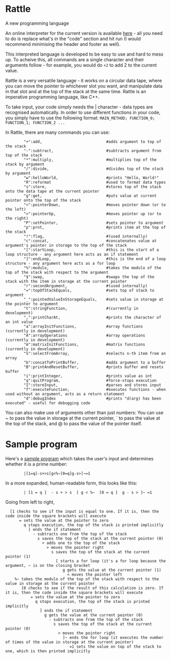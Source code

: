 # Rattle
A new programming language

An online interpreter for the current version is available [here](https://tio.run/##7T39d9s2kr/rr0CoSyzakizJadOqcZM0jd/lvb22L8nt/qAoLS1CEjcUqZBUHPd8@dd7MwOABECQkpv0eru3fq1j4WMADOYLMwNoe12s0@Tsty4bHA/YIg2jZDVlu2I5@ApLOp7ndZ5mPCh4yNKEvVrv2JPdio3P2Oir6f2vpmcP2GQ0GXU6j4MdQMqm7PsgiXjcefyeZ3mUJlM2Gp4NRwQIfvCfImVhOu0w@KFfIb8EkMtdsiigwx1W1VS/NsFbzoKyEQMYMGC6CYpoEcTxNcuLNIMWCQuyLLhmUcI2fJNm11AUsk36nrNizdk2jZKCZ9gdPyb8Q8HeB/GOV4PwOOcADVa84UmRP2JpBhXXl5z9fZcXLEkLo/bhYMCu1tFizRY4@KJgQW7DYD2CHBVsl8s5rpZxsHrkS7Tg73e7aPGWbbN0lQWbXEPPRfTrr/e@2/36682d57PVyYvxZX73bDa6HF2@Gc1Xd7@AP8f453fz8WjEopw6YHs2YEEMq00ASe95fD01YOUv8/HLcT756UwHOq6ATkqgNI0rBL3mcZyyqzSLQyq8mY3P383vDPKTb/PZ6uHdj7PR@fbdfDXIv51/PB9v2WLNF29zxHfOAQNL2JjtrkBQ2yzacLYuim0@PT0FyuOrNF4OAWuLt/zDYh0kKz5cpJvTdzue457np188@HL84DTKB8UafiW7zSXPBsGAIMnpjN7NZ9v5CAiMw6hrnPJtRvhy8uBschpttjHtHAAvMqDrwSZYrKNEDgI7XdwW7ORsdJoT3AH0HshtZj0gJz5lN1vEyA8/vgISR@Cyus8u@SJAmkFiFZhbcaCnbZDlwJBXaw5kHgCtQ28kTL7ZFte@i39cv25y2LTRCWAM9uvh8UfcM6T2m@eTh7VyxgbfMrYEAk@zKIhZL43DqQAykFCoKXSZf3y4QvjMl6RNvy4AMi1BkLZYzQZZCnDFYaVLZGBc6A3wS7RaC15bB@@RZa7ZzVEuVgZEdJ3u2FWQYP@4iACpAlzeVwx2D7kwAJoDTAUwY9YD5ruK4tiSGgsSbZXYQGFByAXcwj4U11sQCCDJQEqCYGT5Ot3FIcy1PhOg8EWawObxBCGugywcIG2EcqVXUbHG2UkkAP4yIVAKFA1pgiIM8RCBzMhx9lVbXy6LvaZR8Yd/CJCWpuz1vW0KciZ9fW/yWh8UF3LN83uTPuOAlvsmRCghZKxALrCZBw29PoOmngAmPt6f03BAlc@muC8oXuH/JAWIiwAQA6SeAT2AnGc9PlwN2evER/p5t0MoKKU3QQbM3/P6Rz5AAISijARJimtOcEpSGiS0w1ewAbsk5nlOaA3T3WVMFLEZlgt/AzgXFWGfWpHUjaErsDvIAdx0@Bf26vKaZUhTsNkFft7l@PvFZIxbBVzEsghU2pIoDtgWR7Un/nDAaF2eVwAne94N9h4AH4jPHaXQkKHgJ@RLQTw93ANfE@GrOL0EnkFW1T8rbZbrhRnfAk3qJemuACw9KZ4loV5cpNsfly9R6uilqAeDFdeLpNLTi@I03T5Nd2VxVysHkJkx/mKXZSAMn6abDZDV8yTkH2xY1tQWomluN/tLlBeudk/T7bW9CB4@QZY0ijmwGBSv9ELQpRegS40FAwEU3@2WS3PRsuVk7xa4pr8HCfnbaPsq1Ut4El5I4Pb8okTVuKYih6jhqj6BC0e9C7KO5guXJrD6snM2GOsVxqBQOxOiwTFjrJzN@5/835x1SXtHOTFoHG1AgAM3g/gZItcu5Y4ZS4PBm5AodY62wosAjLSqztquegOxw9Xim/ADLYTB1C2ZySySfFcWKptUfZYcjCON5uyYKQOs4veyqeKpalYa52iFim@g6IdUmjGSG4yFKg4xCjVuslZPvzTpBNWvMmlL6xujhhU4CNPkCPV6EoJ051mWgv4QO3vlos2jo6PKYLhBEfqN2uRx@ddkSD/q4w/fsFmBxlEQhrionTDDSYcJYx01mcAVHSUAk4tKeAplvQk@IKWhUU1HhHxOxj5aadtdvhY9yerrK0MDykDt9JVxcKPIdxllaOcofdmvrGChCYt1lu5Wa1Hc84fs@VJq3AjNGO8G9DGtB60StEfIZsqV0RQJg9qc1JD9iCCuopz3UWkTbI0Xlq6Z0blJGpQBExa2HBpbU9WGw0EvFAYE6HKhr3BgVPAbVORFhJPrRUPOxtSF2mY7AHIVLbiPpmS@5Qu0IxcBzm@ERQJSDhjHfYtwI1HNCWBIIeOx/FSAno59k0Yk1YXIOPjPEMDFwYL3POb1PU@03kYcNL1qkW/jqOh530ClPP9FKBlEI2A@ixKjZQ92QqFI6veyVrbAKgX4xvORhc/PwYLQmteYWW671qAy9IALW3rWRzPalh/kyuzm47k9dedkSQL0qoF9ozbjxS5L6sjAHUPCQoRVfU3IMCo1gVGPXr8@ssatLbf6UO3u69deX2GwP/ZrADp1NJoiS0g6@qEB4RA1JkHXxbPCgCy6XDuBgdlKhwPguvI8UPac6CK2yK6rQZsWIrfjnucbmONwAm3DnAG7OhbwRc8LYACPnaAh3EMwfh0paqok9vKeP/MCzyQdNIm3xbSxJwLu2BXjYbDdgibtUSu/Ye3Y0Mk7MU90KkOqGLfxTfVBEb496xqW6hjSBvSbh3IjyoWkbZDngpI6hpGUV5JlPJ3OJbWVKDBmKiQhSYaC2BLW57uYWYDSUKh6goVgYa6EOR7Vx5F/nLCxE41VX3PSSslDDZyoNJuLJt0X3fxac2kTuLrIoXxznK4tgfpMtC6Rqzr2y0FsN0gX9Y@qFObCUKslaSVqke1Uwynr5lfBlj6DDQFqLo4SEAdxoI5O1NvYvS6hbKds0J6EVa2pa@O3WxJOWdLWX9BVlm5IHbJos03ByNzybPnzQhqXIKSkbfoKm0jbUNiiWkXPN3iwwgdYSTGcYx3m7UOGbFpiWaOy@pTzmQOCRsku@Cc1KlOKwtH4LplnDmqv2stlfiuXf8K@cGgZQV/eT9Ith2gNUU0M2fdRSH4GoA90GsCfIJs/ROi1SoSN8siry9fLjAdv9VVolEYuUSHjgdbQDwxUBgaa0Ep9@S9QmGky8mJhmCKaEtMWVFfVHeWasNhtieypOym2aZ5HlzGHcwIytDcaT87uf/Hlg6@@/vjL43tvHg29LruHbJbxnMzpAIw4UMGk4NGMEw6sSt4lHNklhZZgRpdWuEDCG/JQPSI7XFUJXJSq1DzYiPNOQEXC5SLZAN2KOIMM/a6kQpY6UQKmkhRWO4vm2EpfpG/rFjmoUmLYx9xaOT5WtFloEs5sMJ6j6sBOJ2YnDZjeum68CeOqV@LjGDfAr/Or9gv3WmdFucpb@YccThXDe1JqNhQnhqUc0ClzUSmm0nR@Q6Yz1GtoF63hd2XPvamsdfOYWh4tTYy7zrHlmI8OG/ORc8zJ3kEn9VHV0DjKHcuWrlkjOMWhY4rmVJdxGhQI0CTGOuFVXVAIVN38/QaLPXX7GBCYzgNX84/19jgNSXAzSWVzh8bRgPziBmKfPexuj93d5Ji@Y0AwuBHvaAESiqZdEbnJqbvwCSjnkUk1DQa7JYQE0P0mO7RD0STmKz74BxnihrlgGUoAp0/BC7n9FnkqEf19tEAJ9F8GbO/Em8Lxu28WDrxpvrssUBlZNcfeVEZhrq2aU28aRu@jkFvlV96U4oh/wzCiVffCmyqvfZ91Eekj@gFjDcNdMkIkvBZhtBKeDwrT9MbnsPQ@m5yLAECfnZ0TC/hsQMHHSx6nV7RVIS@CKIadvgQlCgIVbUkMDhDA3JxQDgtHP5E1z5U3BX1qFT70ppLivk@vEqvy27LyP7dW1U8wBi9@ErVW3Ra6ZYk90h1visrSKl14UxGDsspnuAYwfv6SpvbQc28Kqs5RcRe2NQ13cWqV/xvAAoPYKs1wBdLJSLrcqj/3phULP3u3A5lptfhZoSf8KzrbnicvhdxwNi5wQbjJymVr1fcRaQDsKZhPT@y5BEDf6B99nkSlx9se4Ils8yMY1YFo0BURwrQswag@pgUsKUEAprMgz1Rqsq@3AURi7Ye28V4i/mK@KC7AqifvrdXgUm3tq/Snyh9rNfpOLvtJEr4AG83dKJKNngOuV7Xad9703S4qpCFsVT6XvPAc/SBW3RIICc7Wu4I37EkI0gATParQSc3Ix5//1ixlOqzrwoo@@GBMeT04vivZfeL5UhYbjWf4Ye5XitM@EIrtszNL8JgYJTmILSj963@A8MBQsQjswblqBbLikegPqi0SNUVE0eQdLA1PkQnMbEfQxMBdckOTeavliqQZtjZzWnBwcjUAtAGLhnxIQfAA9nFBUUzpgcXMFnmagLZYcbQ8Irc1SjSRYSJsao7Hc5SZ8jhUDkd2orVlJf5ok0zDsT1otTd@Vg@Q7YmotcTP6vGsPy6EVg8cVSGOWtTMQJ@ukD1VMwXhZDYzDRqjCk0bNLk0O6IepiqnI8jBGZASyB9u021voLlI1eRkaCtYoucAGtEkRaFvGb@VyVNH9cxCyLzu4ynJZWYsdK47bo3d/UwwW/64vR@l2ZdioshFbupsOarm1uhquaADpPC3HIJu2960jxoW7TjOG21B0Gb3hns8J8s4XEWHrGzWhB3LVm5Eotup1OxYEr0avUu/w8P0R3iZ3FvhwkirjKp1VHIhBNnD9kkurYNjK/vOPfHbeaQmpxznKymefMuJKorxRAVb3sA4DrHQlRJScqfTL9kIrkmg1sSoc4daV@kczlpy6dMGq4VnRcPkx/B/1HeKbXXi1BWWw4suA/ciPU4zWwZMDMwi9PRV5jGASdm7Hd9xc61NWRhoj1QWYq/yiChqVBEbrEEbkK0DDIHzRJkxoefbfjB5ltSgLTcotxUc6fyvnyf7Ijk4Kv0BeN6m4PrucrDULQSxb3j0xJbQIY/oKJkrPz/7lWcpeUir9nQyLXuIg6dUwCFfRBvMsMxSNChDvw2OOutKQDI7RsvMw6Q4FDOk5ngAtieXuVodLeoGSKmF2xBRJ@gH9kwLZVOooPZY97pscJNICkAD9P75ynYwO02MTrgPB3Q6MzoJz5ajW7XxNBvYCNyH85FpyVqJczCSbGiLeitIr1xqesSQdRxhcNMzR5gHGlwrAyNOV2XlpYQMZXXo/fHI928xm9Px6Pi4d3kyHsgFwfyOa2UdiSHJAvuxI51sI8ztlH9bVqkxNSuo6grAN0VxAfp0QHw517ZSrPOzbmYNde5EAaMPsaNjk1iF2NaUa1xL5fcSEqlLBX2RUS/Sjt4HWRSoOInAvrDWupitm7A3lNqcrayQj/fvVWq@pzGR8lSX/R/t73/HAuDYcb1Tn/2tqdeo3mXtmCfg3FCFTujHCPRk7PsOvMIBWyJUZnyVaVDlATxnlPkLO4cSUqsTaCGXKTWTvWsN3QQnqdPXtuv8vJk9DENUExlmE9yeanHK8SpXqD7SREm4aItRlbhacbJpW2/VuoT1xyx7sH/ZA1p2bWeFB1kuXXwQkztVNCxLhZdDnz7m4k30NY8k6fdZ2cVqLnMjZPsUE@jaOwRmMvKnYen0XM7XwpKbn8yORlaHC7@nEr@GlpSOe0VZ2PD4vESsrI5uh1u916HobenzWTF8/HsxfHwAho91CtawTD5TiWKZdinNNZxoX0skA0O64EHI1JUf5bPTI7RdAmfsCP4p8IV3Vpr6Sb5XrN8OhSaYuKLFjiK3yXCnpjRUKBBq54bid6heO2xotlcJDZpd383xZpRzPfK2H2XxKhS1oeZgQBZtfgJqLAuqwtM@q8TGU0V2ZbRJRxLehMyNq5C7rQsHrnZEFBQxz5vSBxrtBahQgGDxX39tZ5jKOkM91gPcdqq8ZWib5@d6SH3PJBon0hxttyfkPuFru4GBwfb9CKHFYTuCLT/fnowatmRw6JZ8/fWn78moZUsGt90SmFB9H6pAq1N2WBeELQbX0VqNIyPu/n4XT0UNWWLILjJ487qUsiWQizCa@jaL8N91c6xKLfDbycqdLW5ulmijyznNKYcIwliZjqBdLq42QF2U8PL2gMie60hf2B2GahnTzQTK8L5ttAD1KlPqJGKe/XjBeiIOBzqYrl5iP3HDXb@iTJcz/LareA0WhyvBvB6BwHWKoK6@Uu0WaV7TNoounXRxsBZqPa4LH5uxNeJ@ozBlZBqBwTxYKO9pQRUbMJNACcPZLhF580e5Cq@WHSK5X2KlaaJpXNgFjhkANkOiIaUyv3oUJ33ji3sqEY4QYAz3Pc8wYTdaVlfxb3Ojr47GtiuMt4CsJ9cZl8Sa@qlxW9zTfrfbdbIlRojpOrPKnRFW92WGt9ULcqFq4eJOLbtIdyKYukMOo9GOKYzJp852SRHFwiiNU7qCK4c22soYWFvWMLoCMaFu7jl0xN5E4qZGpVIx5ZORR@W49yKzSuso@IfGgWKskl0oSZ5dBrmQjXmxWy41nQJSFD1WMrMBvdEpXg6DBVohFpFrIPKMdMlRJic45QZdAKWrY1RN4g@vfxlKkL3pa23oUQ@6tUbikS6Lka5YRuJuXk2gujWk605zO1M75UDD9WZHwu3BWtqdhrEvs2FfYoSdUGHkLuBldwxlHZDUb3dRkus2nR2hJ2A3PWokVapvpSRgVucvnn57wz2YyTqtbemmYEt9lUL8C8b6ZDDDVKdjPf8Wpan38c@a5EdtkrW83No0H/9Z03ysTVOl8Pq@dS@ySin/nDME0SotoJqB6jdlkPwelZsps0UXt2aUOOSVxWFcDtAd7OO2nI9DtwPZ3tnG1GUu9tw7WWnTlvfE9DGlyeKce7cMF2TcSn3oWjdOjSEoecBlILWcYa2VNareijDam4qIpP/5WOPWg7OBdRO2ITGstD6trWhurTa4ae8sDVApgPYV9pn3OvH8Gn@Zm1VJ@E/MGjL3/9OAuV@duAWAT1Ei/5x4@D166p8TE7dUhf@3kNCqTP@B9OgnI6I9pbW567/072fTv38yR5vT/0RYf5SKv1A3Vpv1vBU/phtCtwrCiS6qquJfCerMJydArvso77Iz/3Yh4H0pSgbwSWvWSnO/8ajTJkXaOo4Oz4mC9srn6UoowrtYAv/lqR2LmgK7SahFOULt6VM7BLofxgFeFLcHY4/3o3kH@Wb7Et9iaAh67o8aNz5HgmBdW1IfsQzJ7o9nt49UDwWYF@icTCWaVJd73FEq85k8/fEvmQBSkRANbN/MuxU/EwenGRv1pfcuSVkZI9qXUtjGoyO2J93Ckc/ScoNQW9TeeBdrn6aDyJypIY52JSuLYIp@hVFPeA7yvKsiXeI1y@pVBVTIU7aMo@1phk@B4fNZl1FyugZp36OriG/xYeMrfCKPwq@wSzn3@5hXnG7w8Qb1XOd48iX0pPdXqRjvq/XZIuB5kLF8HS0L9ahldZdSpw19v40wJD3pJIkFCn9nMJOgOLI1PiWIuSdouVjXzl6aGaFtrdm86Yii5SfWLpzqiGTBWOXjyEumS8r15vRyRsyTVbHWKd@VwgIwfhZPwOXVc7YS25dpUaQbR1okCyauPuWr0UB4aUKVoZrQQAqUMuFcZTCJICBMbTw0m4ys@tGQPYtz0Uvoen1sJa7g41GulEw1PD0yp@bH@wIszpMiETCbATaUq8Nb/GE4FbkHfXy5hx4s6bPD6Mj1AulBr2eYArj0p4ttsJ5hhOGfaG8liKyE8rkn48kAvb/RmuxB58NN5tsO1TNKT5DXSnimp13NyDRnKKHeCIBp06mxU4P4Ew9aOvRk2ztyhsiflaNakOqzn@gXZeSD0vgizURoUH0pmo50LkVo7qhYrJkdUMMq67nNhtyXCt3uV9UIiv6AmhjRd90806rdV82MGY/qF/2cqTP7lmobM4I9zPO0gcpRGx5H/8KjgUfnUdz9ulAJ2JQ0/y9w2bDkdpyqN7CsRx1kUu4uAVMrwtdTO5qwwCTcyuCWyTnXixi1DhpH@OSctL9OBsend/vsxYtnF6RmeJDF@B0UIUfEBXg3bBN8ON3gk3XyD7xmLO5jLdJ4t0lOs/SqzwIACDLzFE7DOMxuU3tDvEFd1TROs6nTldMWyOg0PgOkXrGxNUFDzlMdhva0WPUmovmrOUPO8WaGlQ/mPBLdwZ@9b4ZbSGy/ySwPZ8brHLc5TTQMfIujkK1Jy9cuD08LNg@urhw042ERHdV0KYYeRFIv64u3oFGUkEGBZdV7iK7MLLL1KEuD40ve9A0JlPaBT6DhNx7Q1TJW3kypcpE0aBMJ7pEGLoRtccEiyijzPrC0hJbwSN07QKgye0SIuJZjCvQ0Typ2N5UT4zDOD3ib/lMe89/3WJvuyh17fXnVSS2/vCBmi47GjC8X41erkj5E@UZfQ9Kw1lw6TzyPuS6tdfb4o1tnhU5xa2Ytk7Jba9n37cdG0V5pSftN2YZQZkNPM0iin7/NR30akoflk@Ymo@LzNWmCJznSTW3U2Jorrr0DfwcNC@cr0Z43/DuQqN7a8sQ735O3kIN3rbviK1jwy6LI6fGoY6VQV48YHeSVqHsyZZ5osccRoXE2Isfs9r@YUm17JhrzquvRtk5d6mvPPNW1WVOyW@MMG5IPJ@P7D@5/dfbl/Qc13VNdjaLnpOpzONh77JB/OuLrB@k0Dl@5ve0Nh87q07z9mH17yXnIW98Np@naE9y3uLax917GbeZ2m/k559giYQ@ZwyFj1y723PKeyh@1T7UM3YpkdRI0Sbb27KO6zaffnSxdY/i9S@aFQDZDs0p63cq7gHQaIQsKvwAioSuvmHovv0gvx6d85/J6nHZPBsvl0xXoqKMvKBN@O0QV5vBSC5eQld/SBiI22KAVJ5RWYaX6qst@tuVdcl13paIU9GYH9tbnTNMS3/Sl@RrJYYhfLmWKRu1Z9g4@w/NUfKOE53mvf7thd9jxZDhms5NofvYbfbWZ1kb9OZuiodERXwWlCkGX/zae/A8) - all you need to do is replace what's in the "code" section and hit run (I would recommend minimising the header and footer as well).

This interpreted language is developed to be easy to use and hard to mess up. To acheive this, all commands are a single character and their arguments follow - for example, you would do `+2` to add 2 to the current value.

Rattle is a very versatile language - it works on a circular data tape, where you can move the pointer to whichever slot you want, and manipulate data in that slot and at the top of the stack at the same time. Rattle is an imperative programming language, like C++.

To take input, your code simply needs the | character - data types are recognised automatically. In order to use different functions in your code, you simply have to use the following format:
            `MAIN_METHOD; FUNCTION_0; FUNCTION_1; FUNCTION_2 ...`

In Rattle, there are many commands you can use:

            "+":add,                            #adds argument to top of the stack
            "-":subtract,                       #subtracts argument from top of the stack
            "*":multiply,                       #multiplies top of the stack by argument
            "/":divide,                         #divides top of the stack by argument
            "w":helloWorld,                     #prints "Hello, World!"
            "R":reformat                        #used to format data types
            "s":store,                          #stores top of the stack onto the data tape at the current pointer
            "g":get,                            #puts value at current pointer onto the top of the stack
            "<":pointerDown,                    #moves pointer down (or to the left)
            ">":pointerUp,                      #moves pointer up (or to the right)
            "P":setPointer,                     #sets pointer to argument
            "p":prnt,                           #prints item at the top of the stack
            "!":flag,                           #(used internally)
            "c":concat,                         #concatenates value at argument's pointer in storage to the top of the stack
            "[":startLoop,                      #this is the start of a loop structure - any argument here acts as an if statement
            "]":endLoop,                        #this is the end of a loop structure - any argument here acts as a for loop
            "%":modulo,                         #takes the modulo of the top of the stack with respect to the argument
            "$":swap,                           #swaps the top of the stack with the item in storage at the current pointer
            "r":secondArgument,                 #(used internally)
            "=":topOfStackEquals,               #sets top of stack to argument
            "_":pointedValueInStorageEquals,    #sets value in storage at the pointer to argument
            "t":stringFunction,                 #(currently in development)
            ",":printCharAt,                    #prints the character of an int value
            "a":arrayInitFunctions,             #array functions (currently in development)
            "A":arrayOperations                 #array operations (currently in development)
            "m":matrixInitFunctions,            #matrix functions (currently in development)
            "S":selectFromArray,                #selects n-th item from an array
            "b":concatToPrintBuffer,            #adds argument to a buffer
            "B":printAndResetBuffer,            #prints buffer and resets buffer
            "i":printInteger,                   #prints value as int
            "q":quitProgram,                    #force-stops execution
            "I":storeInput,                     #parses and stores input
            "f":executeFunction,                #executes functions - when used without an argument, acts as a return statement
            "d":debugIndex                      #prints "d(arg) has been executed" - useful for debugging code

You can also make use of arguments other than just numbers: You can use ~ to pass the value in storage at the current pointer, \` to pass the value at the top of the stack, and @ to pass the value of the pointer itself.




Sample program
=

Here's a [sample program](https://tio.run/##7T39d9s2kr/rr0CoSyzakizJadOocZ00jd/lvb22L8nt/uAoLS1CEjcUqZBUHPd8@dd7MwOABECQkpP0eru3fq1j4WMADOYLMwNoc12s0uTk9y4bHA7YPA2jZDll22Ix@AZLOp7ndZ5mPCh4yNKEvVpt2ZPtko1P2Oib6f1vpicP2GQ0GXU6j4MtQMqm7IcgiXjcefyeZ3mUJlM2Gp4MRwQIfvCfImVhOu0w@KFfIb8EkIttMi@gwx1W1VS/1sFbzoKyEQMYMGC6DopoHsTxNcuLNIMWCQuyLLhmUcLWfJ1m11AUsnX6nrNixdkmjZKCZ9gdPyb8Q8HeB/GWV4PwOOcADVa85kmRn7E0g4rrS87@vs0LlqSFUftoMGBXq2i@YnMcfF6wILdhsB5Bjgq2zeUcl4s4WJ75Ei34@902mr9lmyxdZsE619BzHv32273vt7/9dnPn@cXy6MX4Mr97cjG6HF2@Gc2Wd7@CP8f45/ez8WjEopw6YHs2YEEMq00ASe95fD01YOUv8/HLcT75@UQHOq6ATkqgNI0rBL3icZyyqzSLQyq8uRifvpvdGeRH3@UXy0d3P16MTjfvZstB/t3s4@l4w@YrPn@bI75zDhhYwMZstgWC2mTRmrNVUWzy6fExUB5fpvFiCFibv@Uf5qsgWfLhPF0fv9vyHPc8P/7qwdfjB8dRPihW8CvZri95NggGBElOZ/RudrGZjYDAOIy6winfZoSvJw9OJsfRehPTzgHwIgO6HqyD@SpK5CCw08VtwU5ORsc5wR1A74HcZtYDcuJTdrNBjPz40ysgcQQuq/vsks8DpBkkVoG5JQd62gRZDgx5teJA5gHQOvRGwuTrTXHtu/jH9esmh00bHQHGYL8eHX7EPUNqv3k@eVQrZ2zwHWMLIPA0i4KY9dI4nAogAwmFmkKX2cdHS4TPfEna9OscINMSBGmL1ayRpQBXHFa6QAbGhd4Av0TLleC1VfAeWeaa3RzkYmVARNfpll0FCfaPiwiQKsDlfcVg95ALA6A5wFQAM2Y9YL6rKI4tqTEn0VaJDRQWhFzALexDcb0BgQCSDKQkCEaWr9JtHMJc6zMBCp@nCWweTxDiKsjCAdJGKFd6FRUrnJ1EAuAvEwKlQNGQJijCEA8RyIwcZ1@19eWy2GsaFX/4hwBpacpe39ukIGfS1/cmr/VBcSHXPL836TMOaLlvQoQSQsYS5AK78KCh12fQ1BPAxMf7MxoOqPLZFPcFxSv8n6QAcR4AYoDUM6AHkPOsx4fLIXud@Eg/77YIBaX0OsiA@Xte/8AHCIBQlJEgSXHNCU5JSoOEdvgKNmCbxDzPCa1hur2MiSLWw3LhbwDnoiLsUyuSujF0BXYHOYCbDv/CXl1eswxpCja7wM/bHH@/mIxxq4CLWBaBSlsQxQHb4qj2xB8NGK3L8wrgZM@7wd4D4APxuaMUGjIU/IR8IYinh3vgayJ8GaeXwDPIqvpnpc1yvTDjG6BJvSTdFoClJ8WzJNSLi3Tz0@IlSh29FPVgsOR6kVR6elGcppun6bYs7mrlADIzxp9vswyE4dN0vQayep6E/IMNy5raXDTN7WZ/ifLC1e5purm2F8HDJ8iSRjEHFoPipV4IuvQcdKmxYCCA4vvtYmEuWrac7NwC1/R3ICF/G21epXoJT8JzCdyeX5SoGtdU5BA1XNUncO6od0HW0Xzu0gRWX3bKBmO9whgUai@EaHDMGCsvZv3P/m/GuqS9o5wYNI7WIMCBm0H8DJFrF3LHjKXB4E1IlDpHW@F5AEZaVWdtV72B2OFq8U34gRbCYOqWzGQWSb4rC5VNqj5LDsaRRjN2yJQBVvF72VTxVDUrjXO0QsU3UPRjKs0YyQ3GQhWHGIUaN1mrp1@adILqV5m0pfWNUcMKHIRpcoB6PQlBuvMsS0F/iJ29ctHmwcFBZTDcoAj9Vm3yuPxrMqQf9fHHb9lFgcZREIa4qK0ww0mHCWMdNZnAFR0lAJPzSngKZb0OPiCloVFNR4R8RsY@Wmmbbb4SPcnq6ytDA8pA7fSVcXCjyHcRZWjnKH3Zr6xgoQmLVZZulytR3POH7PlCatwIzRjvBvQxrQetErRHyGbKldEUCYPanNSQ/YQgrqKc91FpE2yNFxaumdG5SRqUARMWthwaW1PVmsNBLxQGBOhyoa9wYFTwa1TkRYST60VDzsbUhdpmWwByFc25j6ZkvuFztCPnAc5vhEUCUg4Yx32LcCNRzQlgSCHjsfxUgJ6OfZNGJNWFyDj4zxDAxcGc9zzm9T1PtN5EHDS9apFv4qjoed9CpTz/RSgZRCNgPosSo0UPdkKhSOr3sla2wCoF@MbzkYVPT8GC0JrXmFluu9agMvSAC1t61kcz2pYf5Mrs5uOZPXXnZEkC9KqBfaM248U2S@rIwB1DwkKEVX1NyDAqNYFRD16/PrDGrS23@lDt7uvXXl9hsD/2awA6dTSaIktIOvqhAeEQNSZB18WzwoAsulw7gYHZSocD4LryPFD2nOgitsiuq0GbFiK3457nG5jjcAJtw5wBuzoW8HnPC2AAjx2hIdxDMH4dKWqqJPbynn/hBZ5JOmgSb4ppY08E3LErxsNgswFN2qNWfsPasaGTd2Ke6FSGVDFu45vqgyJ8e9Y1LNUxpA3oNw/lRpQLSZsgzwUldQwjKa8ky3g6nUlqK1FgzFRIQpIMBbElrM93MbMApaFQ9QQLwcJcCXM8qo8j/zhiYycaq77mpJWShxo4UWk2F026L7r5tebSJnB1kUP55jhdWwL1mWhdIld17JeD2G6QLuofVSnMhaFWS9JK1CLbqYZT1s2vgg19BhsC1FwcJSAO4kAdnai3sXtdQtlW2aA9CataU9fGb7cknLKkrb@gqyxdkzpk0XqTgpG54dnil7k0LkFISdv0FTaRtqGwRbWKnm/wYIUPsJJiOMc6zNtHDNm0xLJGZfUp5xcOCBolu@Af1ahMKQpH47tknjmovWovl/mdXP4R@8qhZQR9eT9LtxyiNUQ1MWQ/RCH5GYA@0GkAf4Js/hCh1yoRNsqZV5evlxkP3uqr0CiNXKJCxgOtoR8YqAwMNKGV@vJfoDDTZOTF3DBFNCWmLaiuqjvKNWGx2wLZU3dSbNI8jy5jDucEZGhvNJ6c3P/q6wffPPz46@N7b86GXpfdQzbLeE7mdABGHKhgUvBoxgkHViXvEo7skkJLMKNLK1wg4Q15qM7IDldVAhelKjUPNuK8E1CRcLlINkC3Is4gQ78rqZCFTpSAqSSF1V5EM2ylL9K3dYscVCkx7GNurRwfK9osNAnnYjCeoerATkdmJw2Y3rpuvAnjqlfi4xA3wK/zq/YL91pnRbnKW/mHHE4Vw3tSajYUJ4alHNApc14pptJ0fkOmM9RraBet4Xdlz72prHXzmFoeLU2Mu86x5Zhn@4155hxzsnPQSX1UNTSOcseypWvWCE5x6JiiOdVFnAYFAjSJsU54VRcUAlU3f7fBYk/dPgYEpvPA1fxjvT1OQxLchaSymUPjaEB@dQOxzx52t8fubnJM3zEgGNyId7QACUXTrojc5NRd@ASU88ikmgaD3RJCAuhukx3aoWgS8xUf/L0MccNcsAwlgNOn4IXcfos8lYj@IZqjBPovA7Z35E3h@N03CwfeNN9eFqiMrJpDbyqjMNdWzbE3DaP3Ucit8itvSnHEv2EY0ap74U2V177Puoj0Ef2AsYbhLhkhEl6LMFoKzweFaXrjU1h6n01ORQCgz05OiQV8NqDg4yWP0yvaqpAXQRTDTl@CEgWBirYkBgcIYG5OKIeFo5/ImufSm4I@tQofeVNJcT@kV4lV@V1Z@Z8bq@pnGIMXP4taq24D3bLEHumON0VlaZXOvamIQVnlF7gGMH7@kqb20DNvCqrOUXEXtjUNt3Fqlf8bwAKD2CrNcAXSyUi63Ko/9aYVCz97twWZabX4RaEn/Cs6254nL4XccDYucEG4ycpla9X3EWkA7CmYT0/suQRA3@gffZ5EpcfbHuCJbPMTGNWBaNAVEcK0LMGoPqYFLChBAKYzJ89UarKvtwZEYu2HtvFeIv5iPi/Owaon763V4FJt7av058ofazX6Xi77SRK@ABvN3SiSjZ4Drpe12nfe9N02KqQhbFU@l7zwHP0gVt0CCAnO1tuCN@xJCNIAEz2q0EnNyMef/9YsZTqs68KKPvhgTHk9OL4r2X3k@VIWG40v8MPMrxSnfSAU22dnluAxMUpyEFtQ@tf/AOGBoWIR2INz1RJkxZnoD6otEjVFRNHkLSwNT5EJzGxL0MTAXXJDk3mr5YqkGbY2c1pwcHI1ALQBi4Z8SEHwAPZxTlFM6YHFzBZ5moC2WHGwOCC3NUo0kWEibGqOx3OUmfI4VA5HdqK1ZSX@aJNMw7E9aLUzflYPkO2IqLXEz@rxrD8uhFYPHFUhjlrUzECfrpA9VTMF4WQ2Mw0aowpNGzS5NDuiHqYqpyPIwRmQEsgfbtJNb6C5SNXkZGgrWKDnABrRJEWhbxm/lclTR/WFhZBZ3cdTksuFsdCZ7rg1dvcLwWz54/Z@lGZfiokiF7mps@Womlujq@WcDpDC37IPum170z5qWLTjOG@0BUGb3Rvu8Zws43AV7bOyiybsWLZyIxLdTqVmx5Lo1ehd@gQP0x/hZXJvhQsjrTKq1lHJhRBkD9slubQOjq3sO/fEb@eRmpxynK@kePItJ6ooxhMVbHkD4zjEQldKSMmdTr9kI7gmgVoTo84dal2lczhryaVPG6wWnhUNkx/D/1HfKbbViVNXWA4vugzci/Q4zWwZMDEwi9DTV5nHACZl77Z8y821NmVhoD1SWYi9yiOiqFFFbLAGbUC2CjAEzhNlxoSeb/vB5FlSg7ZYo9xWcKTzv36e7Ivk4Kj0B@B5m4Lr28vBQrcQxL7h0RNbQoc8oqNkrvz87DeepeQhrdrTybTsIQ6eUgGHfB6tMcMyS9GgDP02OOqsKwHJ7BgtMw@T4lDMkJrjAdieXOZqdbSoGyClFm5DRB2hH9gzLZR1oYLaY93rssZNIikADdD75yvbwew0MTrhPuzR6cToJDxbjm7VxtNsYCNwH05HpiVrJc7BSLKhLeqtIL1yqekRQ9ZxhMFNzxxhHmhwpQyMOF2WlZcSMpTVoffHI9@/xWyOx6PDw97l0XggFwTzO6yVdSSGJAvsxo50so0wt1P@bVmlxtSsoKorAN8UxQXo0wHx5UzbSrHOL7qZNdS5EwWMPsSOjk1iFWJbU65xLZXfS0ikLhX0RUa9SDt6H2RRoOIkAvvCWutitm7C3lBqc7a0Qj7ev1ep@Z7GRMpTXfY/293/jgXAseN6pz77W1OvUb3LyjFPwLmhCp3QDxHo0dj3HXiFA7ZEqMz4KtOgygN4zijzF3YOJaRWJ9BCLlNqJnvXGroJTlKnr23X6WkzexiGqCYyzCa4PdXilONVrlB9pImScNEWoypxteJk07beqnUJ649Z9mD3sge07NrOCg@yXLr4ICZ3rGhYlgovhz59zMWb6GseSdLvs7KL1VzmRsj2KSbQtXcIzGTkz8PS8amcr4UlNz@ZHY2sDhd@jyV@DS0pHfeKsrDh4WmJWFkd3Q63eq990dvS54ti@PBTMXy4B4YPdQrWsEw@U4limXYpzTWcaF9LJANDuuBByNSVH@Wz0yO0XQJn7Aj@KfCFd1aa@km@V6zfDoUmmLiixY4it8lwp6Y0VCgQameG4neoXjtsaLZXCQ2aXd/N8WaUcz3yth9l8SoUtaFmb0AWbX4GaiwLqsLTLqvExlNFdmW0SUcS3oTMjauQ240LB652RBQUMc@b0gca7QWoUIBg8Q8f2hmmss5Qj/UAt50qbxna5vm5HlLfMYnGiTRH2@0JuU/42m5gYLB9P0Josd@OYMsvtyejhi0Z7LslDx9@/p6MWrZkcNstgQnV96EKtDplh3VB2GJwHa3VODLi7u928VTUkCWG7CKDN69LKVsCuQijqW@zCP@km2NVaoHfTlbubHFzs0QbXc5pTjlEEMbKdARtc3G1AeqihJe3B0T2XEf6wu4wVMuYbiZQhvdtozmoV5lSJxHz7Kdz1hNxONDBdPUS@4kb7voVZbqc4bddxWuwOFwJ5vUIBK5TBHX1lWq3SPOatlF06aSLvbVQ63Fd@NiMrRH3G4UpI9MIDObBQnlPC6rYgJkEShjOtonImz/IVXi17BDJ/RIrTRNN48IucMwAsBkSDSmV@dWjOOkbX9xTiXCEAGO473mGCbvRorqKf5sbfXU0tl1hvAVkPbnOuCTW1E@N2@Ke9rvdrpMtMUJM15lV7oywui8zvK1ekAtVCxd3atlFuhPB1B1yGI12TGFMPnW2TYooFkZpnNIVXDm00VbGwNqyhtEViAl1M8@hI3YmEjc1KpWKKZ@MPCrHvReZVVpHwT80DhRjlexCSfLsMsiFbMyL7WKh6RSQouixkpkN6I1O8XIYLNAKsYhcA5FnpEuOMjnBKTfoAihdHaNqEn94/ctQguxNX2tDj3rQrTUSj3RZjHTFIhJ382oC1a0hXXea25naKQcarjc7Em731tLuNIxdmQ27EiPshAojdwEvu2Moa4@kfruLkly36ewIPQG76VEjqVJ9KyUBszp/9fTbG@7BTNZpbUs3BVvqqxTiXzHWJ4MZpjod6/m3KE29j3/WJD9qk6zl5dam@fjPmuZjbZoqhdf3rXuRVUr5l5whiFZpAdUMVL8pg@RTVG6mzBZd3JpR4pBXFodxOUB3sI/bcj723Q5ke2cbU5e52HPnZKVNW94T08eUJotz7t0yXJBxK/Wha904NYag5AGXgdRyhrVW1qh6K8Jobyoikv6XY41bD84G1k3YhsSw0vq0tqK5tdrgpr2zNEClANpX2Gfe68Tza/xlblYl4T8za8jc/88D5n514hYAPkeJ/HPi4VP01D8nJm6pCv9vIaFVmf4D6dHPRkR7Smtz13/p3y@mf/9kjjan/5mw/igVf65urDbreSt@TDeEbhWEE11UVcW/EtSJT06AXPdR3mUn/u1CwLtSlAzgk9asleZ@41GnTYq0dRztnxMF7ZXP05VQhHexBP7LUzsWNQV2k1CLcoTa06d2CHQ3jD28KG4Pxg7vR/MO8vXmJb7F0BD03B01bnyOBMG6tqQ@YhmS3R3Pbh@pHgowL9A5mUo0qS73uKNU5jN5@uNfMgGkIiEa2L6Zdyt@Jg5OMzbqS@9dkrIyRrQrpbCNR0dsR7qFI5@l5Qahtqid8S7WPk0HkTlTQxztSlYWwRT9CqOe8BzkeVdFusRrltWrCqiQp2wRR5vjDJ8Cw@ezLqPkeAXSvkdXEd/iw8ZX@EQehV9hl3Lu9zGvOF3j4w3quc7x5GvoSe@vUjHeV@uzecDzIGP5KloU6lHL6i6lThv6fhthSHrSSRILFH5iMJOgOLI1PieIuSNoOV/Vzl6aGaFtrdm86Yii5SfWLpzqiGTBWOXjyEumC8r15vRyRsyTZbHSKd@VwgIwfhFPwOXVc7YS25dpUaRrR1okCyauPuWr0UB4aUKVoZrQQAqUMuFcZTCJICBMbTw0m4ys@tGQPYtz0Uvoen1sJa7g40GulEw1PD0yp@bH@wIszpMiETCbATaUq8Nb/GE4FbkHfXy5hx4s6bP96Mj1Auler2eYArj0p4ttsJ5hhOGfaG8liKyE8rkn48kAvb/RmuxB58NN5tsO1TNKT5DXSnimp13NyDRnKKHeCIBp06mxU4P4Ew9aOvRk2ztyhsi/KEe1INVnP9EvysgHpfFFmonQoPpSNB3pXIrQ3FExXzE7oIZV1nObDbkvFbrdr6oRFP0BNTGi77p5plW7r5oZMx7VL/o5U2d2LdU2ZgR7mOdpA5WjNjyO/oVHA4/Oo7j7daESsClp/l/gsmHJ7ThVb2BZjzrIpNxtAqZWhK@ndjRhgUm4lcEtk3Ou5zFqHTSO8Mk5aX8dDQ6P7/bZixfPzknN8CCL8TsoQo6IC/Bu2Dr4cLzGJ@vkH3jNWNzHmqfxdp0cZ@lVnwUAEGTmMZyGcZjtuvaGeIO6qmmcZlOnK6ctkNFpfAZIvWJja4KGnKc6DO1psepNRPNXc4ac480MKx/MeSS6gz873wy3kNh@k1kezozXOW5zmmgY@BZHIVuTlq9d7p8WbB5cXTloxsMiOqrpUgw9iKRe1hdvQaMoIYMCy6r3EF2ZWWTrUZYGx5e86RsSKO0Dn0DDbzygq2WsvJlS5SJp0CYS3JkGLoRtccEiyijzPrC0hJbwSN07QKgye0SIuJZjCvQ0Typ2N5UT4zDO93ib/nMe89/1WJvuyh17fXnVSS2/vCBmi47GjC8X41erkj5E@UZfQ9Kw1lw6TzyPuS6tdXb4o1tnhU5xa2Ytk7Jba9n37cdG0V5pSftN2YZQZkNPM0iin7/NR30akoflk@Ymo@LzNWmCJznSTW3U2Jorrr0DfwcNC@cr0Z43/DuQqN7a8sQ735O3kIN3rbviK1jwy6LI6XHWsVKoq0eM9vJK1D2ZMk@02OGI0DgbkWN2@19MqbY9E4151fVoW6cu9bVnnurarCnZrXGGDcmHk/H9B/e/Ofn6/oOa7qmuRtFzUvU57O09dsg/HfH1g3Qah6/c3vaGQ2f1adZ@zL695Nznre@G03TtCe5bXNvYeS/jNnO7zfycc2yRsPvMYZ@xaxd7bnlP5Y/ap1qGbkWyOgmaJFt79lHd5tPvTpauMfzeJfNCILtAs0p63cq7gHQaIQsKvwAioSuvmHovv0gvx6d8Z/J6nHZPBsvl0xXoqKMvKBN@O0QV5vBSC5eQld/SBiI2WKMVJ5RWYaX6qst@tuVdcl13qaIU9GYH9tbnTNMS3/Sl@RrJYYhfLmWKRu1Z9g4@w/NUfKOE53mvfxffdmd82V31XXe/0zedaV3UnxdTtDs64puhVCGo9t8fPnzwPw) which takes the user's input and determines whether it is a prime number:

            |[1=q]-s+>s[g<%~[0=q]g-s>]~=1
            
In a more expanded, human-readable form, this looks like this:

            | [1 = q ]  - s + > s  [ g < %~  [0 = q ]  g - s > ]~ =1
            
Going from left to right,

```| takes the user's input and parses it
  [1 checks to see if the input is equal to one. If it is, then the code inside the square brackets will execute
      = sets the value at the pointer to zero
        q stops execution, the top of the stack is printed implicitly
          ] ends the if statement
            - subtracts one from the top of the stack
              s saves the top of the stack at the current pointer (0)
                + adds one to the top of the stack
                  > moves the pointer right
                    s saves the top of the stack at the current pointer (1)
                      [ starts a for loop (it's a for loop because the argument, ~ is on the closing bracket
                         g gets the value at the current pointer (1)
                           < moves the pointer left
    %~ takes the modulo of the top of the stack with respect to the value in storage at the current pointer
       [0 checks to see if the result of this calculation is zero. If it is, then the code inside the square brackets will execute
           = sets the value at the pointer to zero
             q stops execution, the top of the stack is printed implicitly
               ] ends the if statement
                 g gets the value at the current pointer (0)
                   - subtracts one from the top of the stack
                     s saves the top of the stack at the current pointer (0)
                       > moves the pointer right
                         ]~ ends the for loop (it executes the number of times of the value in storage at the current pointer)
                            =1 sets the value on top of the stack to one, which is then printed implicitly
